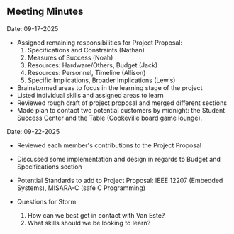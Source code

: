## Meeting Minutes
Date: 09-17-2025

* Assigned remaining responsibilities for Project Proposal:
  1. Specifications and Constraints (Nathan)
  2. Measures of Success (Noah)
  3. Resources: Hardware/Others, Budget (Jack)
  4. Resources: Personnel, Timeline (Allison)
  5. Specific Implications, Broader Implications (Lewis) 
* Brainstormed areas to focus in the learning stage of the project
* Listed individual skills and assigned areas to learn
* Reviewed rough draft of project proposal and merged different sections
* Made plan to contact two potential customers by midnight: the Student Success Center and the Table (Cookeville board game lounge).


Date: 09-22-2025
* Reviewed each member's contributions to the Project Proposal
* Discussed some implementation and design in regards to Budget and Specifications section
* Potential Standards to add to Project Proposal: IEEE 12207 (Embedded Systems), MISARA-C (safe C Programming)

* Questions for Storm
  1. How can we best get in contact with Van Este?
  2. What skills should we be looking to learn?
